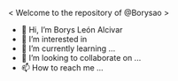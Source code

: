 < Welcome to the repository of @Borysao >

- 👋 Hi, I’m Borys León Alcivar
- 👀 I’m interested in 
- 🌱 I’m currently learning ...
- 💞️ I’m looking to collaborate on ...
- 📫 How to reach me ...

<!---
Borysao/Borysao is a ✨ special ✨ repository because its `README.md` (this file) appears on your GitHub profile.
You can click the Preview link to take a look at your changes.
--->
